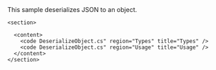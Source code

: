 <?xml version="1.0" encoding="utf-8"?>
<topic id="DeserializeObject" revisionNumber="1">
  <developerConceptualDocument xmlns="http://ddue.schemas.microsoft.com/authoring/2003/5" xmlns:xlink="http://www.w3.org/1999/xlink">This sample deserializes JSON to an object.

    <section>

      <content>
        <code DeserializeObject.cs" region="Types" title="Types" />
        <code DeserializeObject.cs" region="Usage" title="Usage" />
      </content>
    </section>